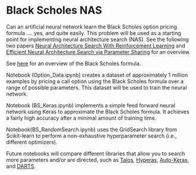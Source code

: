 # Black Scholes NAS

Can an artificial neural network learn the Black Scholes option pricing formula .... yes, and quite easily.
This problem will be used as a starting point for implementing neural architecture search (NAS). See the following two papers [Neural Architecture Search With Reinforcement Learning](https://arxiv.org/pdf/1611.01578.pdf) and [Efficient Neural Architecture Search via Parameter Sharing](https://arxiv.org/pdf/1802.03268.pdf) for an overview.

See [here](https://www.youtube.com/watch?v=pr-u4LCFYEY) for an overview of the Black Scholes formula. 

Notebook (Option_Data.ipynb) creates a dataset of approximately 1 million examples by pricing a call option using the Black Scholes formula over a range of possible parameters. This dataset will be used to train the neural network.

Notebook (BS_Keras.ipynb) implements a simple feed forward neural network using Keras to approximate the Black Scholes formula. It achieves a fairly high accuracy after a minimal amount of training time.

Notebook(BS_RandomSearch.ipynb) uses the GridSearch library from Scikit-learn to perform a non-exhaustive hyperparameter search (i.e., different optimizers).

Future notebooks will compare different libraries that allow you to search more parameters and/or are directed, such as [Talos](https://github.com/autonomio/talos), [Hyperas](https://github.com/maxpumperla/hyperas), [Auto-Keras](https://autokeras.com), and [DARTS](https://www.groundai.com/project/darts-differentiable-architecture-search/).
